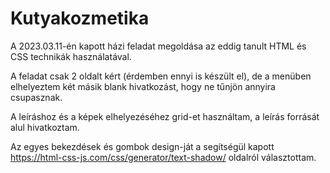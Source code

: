 # Kutyakozmetika

A 2023.03.11-én kapott házi feladat megoldása az eddig tanult HTML és CSS technikák használatával.

A feladat csak 2 oldalt kért (érdemben ennyi is készült el), de a menüben elhelyeztem két másik blank hivatkozást, hogy ne tűnjön annyira csupasznak.

A leíráshoz és a képek elhelyezéséhez grid-et használtam, a leírás forrását alul hivatkoztam.

Az egyes bekezdések és gombok design-ját a segítségül kapott https://html-css-js.com/css/generator/text-shadow/ oldalról választottam.
